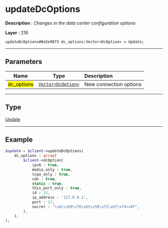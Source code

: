 # updateDcOptions

**Description** : *Changes in the data center configuration options*

**Layer** : 216

```tl
updateDcOptions#8e5e9873 dc_options:Vector<DcOption> = Update;
```

---

## Parameters

| Name | Type | Description |
| :---: | :---: | :--- |
| <mark>dc_options</mark> | [`Vector<DcOption>`](type/DcOption) | New connection options |

---

## Type

[Update](type/Update)

---

## Example

```php
$update = $client->updateDcOptions(
	dc_options : array(
		$client->dcOption(
			ipv6 : true,
			media_only : true,
			tcpo_only : true,
			cdn : true,
			static : true,
			this_port_only : true,
			id : 32,
			ip_address : '127.0.0.1',
			port : 17,
			secret : "\x4c\x69\x76\x65\x50\x72\x6f\x74\x6f",
		),
	),
);
```